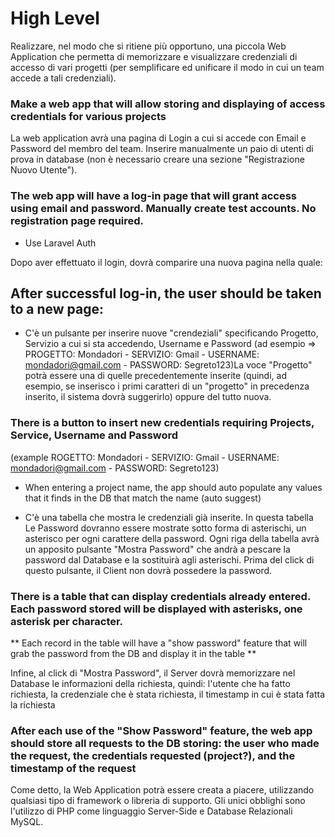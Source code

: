 # High Level

Realizzare, nel modo che si ritiene più opportuno, una piccola Web Application che permetta di memorizzare e visualizzare credenziali di accesso di vari progetti (per semplificare ed unificare il modo in cui un team accede a tali credenziali).

### Make a web app that will allow storing and displaying of access credentials for various projects

La web application avrà una pagina di Login a cui si accede con Email e Password del membro del team. Inserire manualmente un paio di utenti di prova in database (non è necessario creare una sezione "Registrazione Nuovo Utente").

### The web app will have a log-in page that will grant access using email and password. Manually create test accounts. No registration page required.

- Use Laravel Auth

Dopo aver effettuato il login, dovrà comparire una nuova pagina nella quale:

## After successful log-in, the user should be taken to a new page:

- C'è un pulsante per inserire nuove "crendeziali" specificando Progetto, Servizio a cui si sta accedendo, Username e Password (ad esempio => PROGETTO: Mondadori - SERVIZIO: Gmail - USERNAME: mondadori@gmail.com - PASSWORD: Segreto123)La voce "Progetto" potrà essere una di quelle precedentemente inserite (quindi, ad esempio, se inserisco i primi caratteri di un "progetto" in precedenza inserito, il sistema dovrà suggerirlo) oppure del tutto nuova.

### There is a button to insert new credentials requiring Projects, Service, Username and Password
(example ROGETTO: Mondadori - SERVIZIO: Gmail - USERNAME: mondadori@gmail.com - PASSWORD: Segreto123)
- When entering a project name, the app should auto populate any values that it finds in the DB that match the name (auto suggest)


- C'è una tabella che mostra le credenziali già inserite.
In questa tabella Le Password dovranno essere mostrate sotto forma di asterischi, un asterisco per ogni carattere della password. Ogni riga della tabella avrà un apposito pulsante "Mostra Password" che andrà a pescare la password dal Database e la sostituirà agli asterischi. Prima del click di questo pulsante, il Client non dovrà possedere la password.

### There is a table that can display credentials already entered. Each password stored will be displayed with asterisks, one asterisk per character.

** Each record in the table will have a "show password" feature that will grab the password from the DB and display it in the table **

Infine, al click di "Mostra Password", il Server dovrà memorizzare nel Database le informazioni della richiesta, quindi: l'utente che ha fatto richiesta, la credenziale che è stata richiesta, il timestamp in cui è stata fatta la richiesta

### After each use of the "Show Password" feature, the web app should store all requests to the DB storing: the user who made the request, the credentials requested (project?), and the timestamp of the request

Come detto, la Web Application potrà essere creata a piacere, utilizzando qualsiasi tipo di framework o libreria di supporto. Gli unici obblighi sono l'utilizzo di PHP come linguaggio Server-Side e Database Relazionali MySQL.